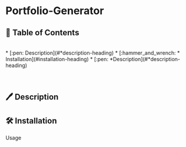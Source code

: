 # Portfolio-Generator
## :notebook_with_decorative_cover: Table of Contents
<br>
* [:pen:  Description](#*description-heading)
* [:hammer_and_wrench: * Installation](#installation-heading)
* [:pen: *Description](#*description-heading)
<br>
<br>
<br>

## :pen: Description



## :hammer_and_wrench: Installation


Usage
